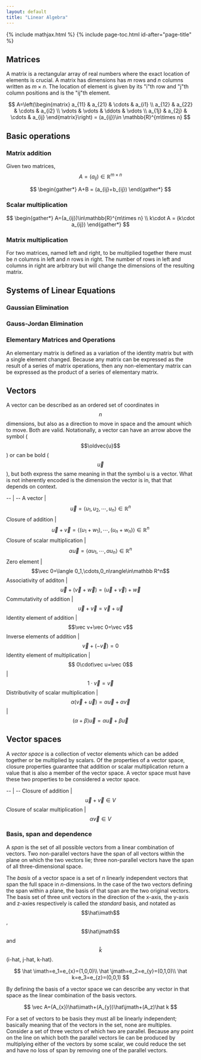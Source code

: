 ```yaml
---
layout: default
title: "Linear Algebra"
---
```


{% include mathjax.html %}
{% include page-toc.html id-after="page-title" %}

<div id="mathjax-preamble" style="display:none;">
$$
\let\oldvec\vec
\renewcommand{\vec}[1]{\mathbf{#1}}
$$
</div>

## Matrices

A matrix is a rectangular array of real numbers where the exact location of
elements is crucial. A matrix has dimensions has *m* rows and *n* columns
written as $m\times n$. The location of element is given by its "i"th
row and "j"th column positions and is the "ij"th element.

$$
A=\left(\begin{matrix}
a_{11} & a_{21} & \cdots & a_{i1} \\
a_{12} & a_{22} & \cdots & a_{i2} \\
\vdots & \vdots & \ddots & \vdots \\
a_{1j} & a_{2j} & \cdots & a_{ij}
\end{matrix}\right) = (a_{ij})\in \mathbb{R}^{m\times n}
$$

## Basic operations

### Matrix addition

Given two matrices, $$A=(a_{ij})\in\mathbb{R}^{m\times n}$$

$$
\begin{gather*}
A+B = (a_{ij}+b_{ij})
\end{gather*}
$$

### Scalar multiplication

$$
\begin{gather*}
A=(a_{ij})\in\mathbb{R}^{m\times n} \\
k\cdot A = (k\cdot a_{ij})
\end{gather*}
$$

### Matrix multiplication

For two matrices, named left and right, to be multiplied together there must be
*n* columns in left and *n* rows in right. The number of rows in left and
columns in right are arbitrary but will change the dimensions of the resulting
matrix.

<!--
#### 2x2 matrices

$$
\begin{bmatrix}
  a_{1} & a_{2} \\
  a_{3} & a_{4} \\
\end{bmatrix}
\begin{bmatrix}
  b_{1} & b_{2} \\
  b_{3} & b_{4} \\
\end{bmatrix} =
\begin{bmatrix}
  (a_{1}b_{1}+a_{2}b_{3}) &
  (a_{1}b_{2}+a_{2}b_{4})
  \\
  (a_{3}b_{1}+a_{4}b_{3}) &
  (a_{3}b_{2}+a_{4}b_{4})
\end{bmatrix}
$$

#### 3x3 matrices

$$
\begin{bmatrix}
  a_{1}&a_{2}&a_{3} \\
  a_{4}&a_{5}&a_{6} \\
  a_{7}&a_{8}&a_{9}
\end{bmatrix}
\begin{bmatrix}
  b_{1}&b_{2}&b_{3} \\
  b_{4}&b_{5}&b_{6} \\
  b_{7}&b_{8}&b_{9}
\end{bmatrix} =
\begin{bmatrix}
  (a_{1}b_{1}+a_{2}b_{4}+a_{3}b_{7}) & (a_{1}b_{2}+a_{2}b_{5}+a_{3}b_{8}) & (a_{1}b_{3}+a_{2}b_{6}+a_{3}b_{9}) \\
  (a_{4}b_{1}+a_{5}b_{4}+a_{6}b_{7}) & (a_{4}b_{2}+a_{5}b_{5}+a_{6}b_{8}) & (a_{4}b_{3}+a_{5}b_{6}+a_{6}b_{9}) \\
  (a_{4}b_{1}+a_{5}b_{4}+a_{6}b_{7}) & (a_{4}b_{2}+a_{5}b_{5}+a_{6}b_{8}) & (a_{4}b_{3}+a_{5}b_{6}+a_{6}b_{9})
\end{bmatrix}
$$
-->

## Systems of Linear Equations

### Gaussian Elimination

### Gauss-Jordan Elimination

### Elementary Matrices and Operations

An elementary matrix is defined as a variation of the identity matrix but with a
single element changed. Because any matrix can be expressed as the result of a
series of matrix operations, then any non-elementary matrix can be expressed as
the product of a series of elementary matrix.

## Vectors

A vector can be described as an ordered set of coordinates in $$n$$ dimensions,
but also as a direction to move in space and the amount which to move. Both are
valid. Notationally, a vector can have an arrow above the symbol
($$\oldvec{u}$$) or can be bold ($$\vec{u}$$), but both express the same
meaning in that the symbol u is a vector. What is not inherently encoded is the
dimension the vector is in, that that depends on context.

-- | --
A vector | $$\vec u=\langle u_1,u_2,\cdots,u_n\rangle\in\mathbb R^n$$
Closure of addition | $$\vec u+\vec v=\langle (u_1+w_1),\cdots,(u_n+w_n)\rangle\in\mathbb R^n$$
Closure of scalar multiplication | $$\alpha\vec u=\langle \alpha u_1,\cdots,\alpha u_n\rangle\in\mathbb R^n$$
Zero element | $$\vec 0=\langle 0_1,\cdots,0_n\rangle\in\mathbb R^n$$
Associativity of additon | $$\vec u+(\vec v+\vec w)=(\vec u+\vec v)+\vec w$$
Commutativity of addition | $$\vec u+\vec v=\vec v+\vec u$$
Identity element of addition | $$\vec v+\vec 0=\vec v$$
Inverse elements of addition | $$\vec v+(-\vec v)=0$$
Identity element of multiplication | $$ 0\cdot\vec u=\vec 0$$
| $$1\cdot\vec v=\vec v$$
Distributivity of scalar multiplication | $$\alpha(\vec v+\vec u)=\alpha\vec u+\alpha\vec v$$
| $$(\alpha+\beta)\vec u=\alpha\vec u+\beta\vec u$$

## Vector spaces

A *vector space* is a collection of vector elements  which can be added together
or be multiplied by scalars. Of the properties of a vector space, closure
properties guarantee that addition or scalar multiplication return a value that
is also a member of the vector space. A vector space must have these two
properties to be considered a vector space.

-- | --
Closure of addition | $$\vec u+\vec v\in V$$
Closure of scalar multiplication | $$\alpha\vec v\in V$$

### Basis, span and dependence

A *span* is the set of all possible vectors from a linear combination of
vectors. Two non-parallel vectors have the span of all vectors within the plane
on which the two vectors lie; three non-parallel vectors have the span of all
three-dimensional space.

The *basis* of a vector space is a set of *n* linearly independent vectors that
span the full space in *n*-dimensions. In the case of the two vectors defining
the span within a plane, the basis of that span are the two original vectors.
The basis set of three unit vectors in the direction of the x-axis, the y-axis
and z-axies respectively is called the *standard* basis, and notated as
$$\hat\imath$$, $$\hat\jmath$$ and $$\hat k$$ (i-hat, j-hat, k-hat).

$$
\hat \imath=e_1=e_{x}=(1,0,0)\\
\hat \jmath=e_2=e_{y}=(0,1,0)\\
\hat k=e_3=e_{z}=(0,0,1)
$$

By defining the basis of a vector space we can describe any vector in that space
as the linear combination of the basis vectors.

$$
\vec A=(A_{x})\hat\imath+(A_{y})\hat\jmath+(A_z)\hat k
$$

For a set of vectors to be basis they must all be linearly independent;
basically meaning that of the vectors in the set, none are multiples. Consider a
set of three vectors of which two are parallel. Because any point on the line
on which both the parallel vectors lie can be produced by multiplying either of
the vectors by some scalar, we could reduce the set and have no loss of span by
removing one of the parallel vectors.

